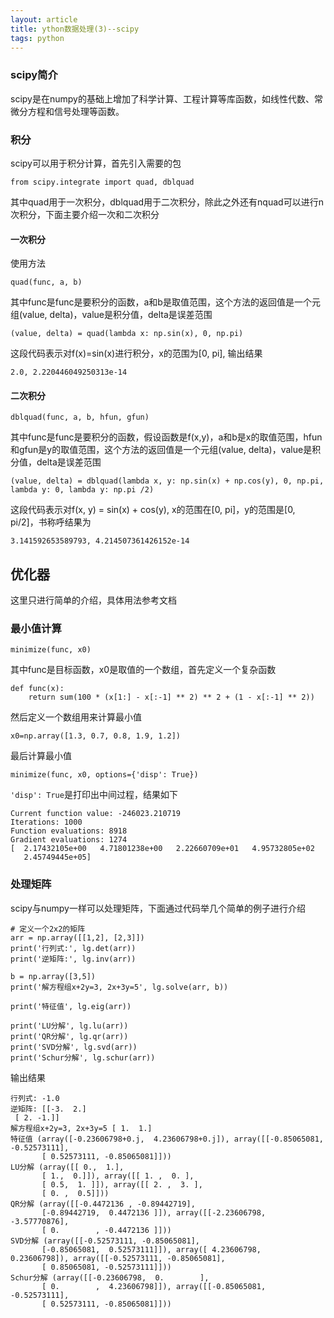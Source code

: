 ```yaml
---
layout: article
title: ython数据处理(3)--scipy
tags: python
---
```


### scipy简介

scipy是在numpy的基础上增加了科学计算、工程计算等库函数，如线性代数、常微分方程和信号处理等函数。

<!--more-->

### 积分
scipy可以用于积分计算，首先引入需要的包

```
from scipy.integrate import quad, dblquad
```
其中quad用于一次积分，dblquad用于二次积分，除此之外还有nquad可以进行n次积分，下面主要介绍一次和二次积分

#### 一次积分
使用方法

```
quad(func, a, b)
```

其中func是func是要积分的函数，a和b是取值范围，这个方法的返回值是一个元组(value, delta)，value是积分值，delta是误差范围

```
(value, delta) = quad(lambda x: np.sin(x), 0, np.pi)
```
这段代码表示对f(x)=sin(x)进行积分，x的范围为[0, pi], 输出结果

```
2.0, 2.220446049250313e-14
```

#### 二次积分

```
dblquad(func, a, b, hfun, gfun)
```

其中func是func是要积分的函数，假设函数是f(x,y)，a和b是x的取值范围，hfun和gfun是y的取值范围，这个方法的返回值是一个元组(value, delta)，value是积分值，delta是误差范围

```
(value, delta) = dblquad(lambda x, y: np.sin(x) + np.cos(y), 0, np.pi, lambda y: 0, lambda y: np.pi /2)
```

这段代码表示对f(x, y) = sin(x) + cos(y), x的范围在[0, pi]，y的范围是[0, pi/2]，书称呼结果为

```
3.141592653589793, 4.214507361426152e-14
```

## 优化器

这里只进行简单的介绍，具体用法参考文档

### 最小值计算

```
minimize(func, x0)
```
其中func是目标函数，x0是取值的一个数组，首先定义一个复杂函数

```
def func(x):
    return sum(100 * (x[1:] - x[:-1] ** 2) ** 2 + (1 - x[:-1] ** 2))
```
然后定义一个数组用来计算最小值

```
x0=np.array([1.3, 0.7, 0.8, 1.9, 1.2])
```
最后计算最小值

```
minimize(func, x0, options={'disp': True})
```

```'disp': True```是打印出中间过程，结果如下

```
Current function value: -246023.210719
Iterations: 1000
Function evaluations: 8918
Gradient evaluations: 1274
[  2.17432105e+00   4.71801238e+00   2.22660709e+01   4.95732805e+02
   2.45749445e+05]
```

### 处理矩阵

scipy与numpy一样可以处理矩阵，下面通过代码举几个简单的例子进行介绍

```
# 定义一个2x2的矩阵
arr = np.array([[1,2], [2,3]])
print('行列式:', lg.det(arr))
print('逆矩阵:', lg.inv(arr))

b = np.array([3,5])
print('解方程组x+2y=3, 2x+3y=5', lg.solve(arr, b))

print('特征值', lg.eig(arr))

print('LU分解', lg.lu(arr))
print('QR分解', lg.qr(arr))
print('SVD分解', lg.svd(arr))
print('Schur分解', lg.schur(arr))
```

输出结果

```
行列式: -1.0
逆矩阵: [[-3.  2.]
 [ 2. -1.]]
解方程组x+2y=3, 2x+3y=5 [ 1.  1.]
特征值 (array([-0.23606798+0.j,  4.23606798+0.j]), array([[-0.85065081, -0.52573111],
       [ 0.52573111, -0.85065081]]))
LU分解 (array([[ 0.,  1.],
       [ 1.,  0.]]), array([[ 1. ,  0. ],
       [ 0.5,  1. ]]), array([[ 2. ,  3. ],
       [ 0. ,  0.5]]))
QR分解 (array([[-0.4472136 , -0.89442719],
       [-0.89442719,  0.4472136 ]]), array([[-2.23606798, -3.57770876],
       [ 0.        , -0.4472136 ]]))
SVD分解 (array([[-0.52573111, -0.85065081],
       [-0.85065081,  0.52573111]]), array([ 4.23606798,  0.23606798]), array([[-0.52573111, -0.85065081],
       [ 0.85065081, -0.52573111]]))
Schur分解 (array([[-0.23606798,  0.        ],
       [ 0.        ,  4.23606798]]), array([[-0.85065081, -0.52573111],
       [ 0.52573111, -0.85065081]]))

```
